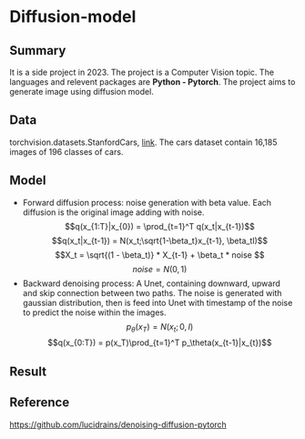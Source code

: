 # Diffusion-model
## Summary
It is a side project in 2023. The project is a Computer Vision topic. The languages and relevent packages are **Python - Pytorch**. The project aims to generate image using diffusion model. 
## Data
torchvision.datasets.StanfordCars, [link](http://ai.stanford.edu/~jkrause/cars/car_dataset.html). The cars dataset contain 16,185 images of 196 classes of cars. 
## Model
* Forward diffusion process: noise generation with beta value. Each diffusion is the original image adding with noise.
$$q(x_{1:T}|x_{0}) = \prod_{t=1}^T q(x_t|x_{t-1})$$ 
$$q(x_t|x_{t-1}) = N(x_t;\sqrt{1-\beta_t}x_{t-1}, \beta_tI)$$
$$X_t = \sqrt{(1 - \beta_t)} * X_{t-1} + \beta_t * noise $$ 
$$noise = N(0, 1)$$
* Backward denoising process: A Unet, containing downward, upward and skip connection between two paths. The noise is generated with gaussian distribution, then is feed into Unet with timestamp of the noise to predict the noise within the images.
$$p_\theta(x_T) = N(x_t;0, I)$$
$$q(x_{0:T}) = p(x_T)\prod_{t=1}^T p_\theta(x_{t-1}|x_{t})$$ 

## Result

## Reference
https://github.com/lucidrains/denoising-diffusion-pytorch
